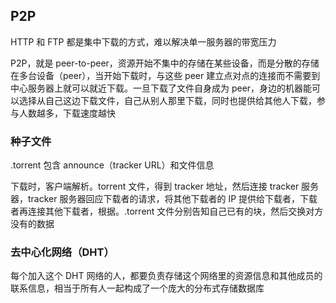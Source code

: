 ## P2P

HTTP 和 FTP 都是集中下载的方式，难以解决单一服务器的带宽压力

P2P，就是 peer-to-peer，资源开始不集中的存储在某些设备，而是分散的存储在多台设备（peer），当开始下载时，与这些 peer 建立点对点的连接而不需要到中心服务器上就可以就近下载。一旦下载了文件自身成为 peer，身边的机器能可以选择从自己这边下载文件，自己从别人那里下载，同时也提供给其他人下载，参与人数越多，下载速度越快

### 种子文件

.torrent 包含 announce（tracker URL）和文件信息

下载时，客户端解析。torrent 文件，得到 tracker 地址，然后连接 tracker 服务器，tracker 服务器回应下载者的请求，将其他下载者的 IP 提供给下载者，下载者再连接其他下载者，根据。.torrent 文件分别告知自己已有的块，然后交换对方没有的数据

### 去中心化网络（DHT）

每个加入这个 DHT 网络的人，都要负责存储这个网络里的资源信息和其他成员的联系信息，相当于所有人一起构成了一个庞大的分布式存储数据库
